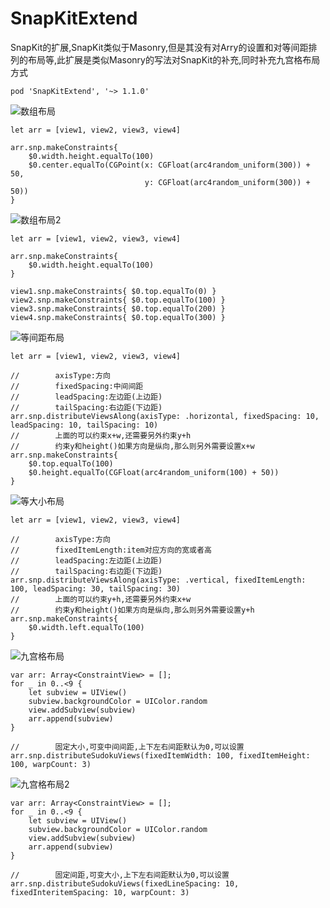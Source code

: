 # SnapKitExtend
SnapKit的扩展,SnapKit类似于Masonry,但是其没有对Arry的设置和对等间距排列的布局等,此扩展是类似Masonry的写法对SnapKit的补充,同时补充九宫格布局方式

```
pod 'SnapKitExtend', '~> 1.1.0'
```


![数组布局](https://github.com/spicyShrimp/SnapKitExtension/blob/master/images/1.png)
```
let arr = [view1, view2, view3, view4]
        
arr.snp.makeConstraints{
    $0.width.height.equalTo(100)
    $0.center.equalTo(CGPoint(x: CGFloat(arc4random_uniform(300)) + 50,
                              y: CGFloat(arc4random_uniform(300)) + 50))
}
```
![数组布局2](https://github.com/spicyShrimp/SnapKitExtension/blob/master/images/2.png)
```
let arr = [view1, view2, view3, view4]
         
arr.snp.makeConstraints{
    $0.width.height.equalTo(100)
}

view1.snp.makeConstraints{ $0.top.equalTo(0) }
view2.snp.makeConstraints{ $0.top.equalTo(100) }
view3.snp.makeConstraints{ $0.top.equalTo(200) }
view4.snp.makeConstraints{ $0.top.equalTo(300) } 
```
![等间距布局](https://github.com/spicyShrimp/SnapKitExtension/blob/master/images/3.png)
```
let arr = [view1, view2, view3, view4]

//        axisType:方向
//        fixedSpacing:中间间距
//        leadSpacing:左边距(上边距)
//        tailSpacing:右边距(下边距)
arr.snp.distributeViewsAlong(axisType: .horizontal, fixedSpacing: 10, leadSpacing: 10, tailSpacing: 10)
//        上面的可以约束x+w,还需要另外约束y+h
//        约束y和height()如果方向是纵向,那么则另外需要设置x+w
arr.snp.makeConstraints{
    $0.top.equalTo(100)
    $0.height.equalTo(CGFloat(arc4random_uniform(100) + 50))
}
```
![等大小布局](https://github.com/spicyShrimp/SnapKitExtension/blob/master/images/4.png)
```
let arr = [view1, view2, view3, view4]
        
//        axisType:方向
//        fixedItemLength:item对应方向的宽或者高
//        leadSpacing:左边距(上边距)
//        tailSpacing:右边距(下边距)
arr.snp.distributeViewsAlong(axisType: .vertical, fixedItemLength: 100, leadSpacing: 30, tailSpacing: 30)
//        上面的可以约束y+h,还需要另外约束x+w
//        约束y和height()如果方向是纵向,那么则另外需要设置y+h
arr.snp.makeConstraints{
    $0.width.left.equalTo(100)
}
```
![九宫格布局](https://github.com/spicyShrimp/SnapKitExtension/blob/master/images/5.png)
```
var arr: Array<ConstraintView> = [];
for _ in 0..<9 {
    let subview = UIView()
    subview.backgroundColor = UIColor.random
    view.addSubview(subview)
    arr.append(subview)
}

//        固定大小,可变中间间距,上下左右间距默认为0,可以设置
arr.snp.distributeSudokuViews(fixedItemWidth: 100, fixedItemHeight: 100, warpCount: 3)
```
![九宫格布局2](https://github.com/spicyShrimp/SnapKitExtension/blob/master/images/6.png)
```
var arr: Array<ConstraintView> = [];
for _ in 0..<9 {
    let subview = UIView()
    subview.backgroundColor = UIColor.random
    view.addSubview(subview)
    arr.append(subview)
}

//        固定间距,可变大小,上下左右间距默认为0,可以设置
arr.snp.distributeSudokuViews(fixedLineSpacing: 10, fixedInteritemSpacing: 10, warpCount: 3)
```
